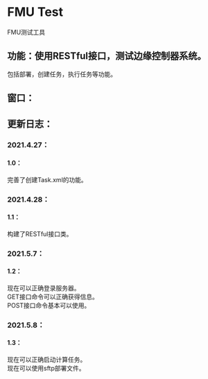 # FMU Test
FMU测试工具
## 功能：使用RESTful接口，测试边缘控制器系统。  
包括部署，创建任务，执行任务等功能。
## 窗口：
## 更新日志：
### 2021.4.27：
#### 1.0：
完善了创建Task.xml的功能。
### 2021.4.28：
#### 1.1：
构建了RESTful接口类。
### 2021.5.7：
#### 1.2：
现在可以正确登录服务器。  
GET接口命令可以正确获得信息。  
POST接口命令基本可以使用。
### 2021.5.8：
#### 1.3：
现在可以正确启动计算任务。   
现在可以使用sftp部署文件。


